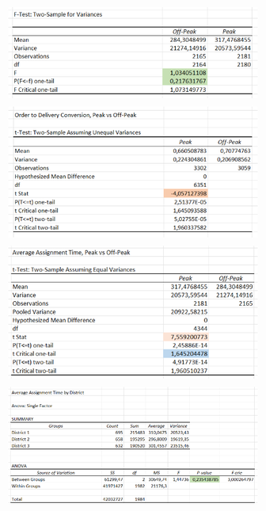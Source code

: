 ![F-Test for Variances](https://github.com/Melifarro19/Valeria-Dzhukich-Portfolio/blob/main/Case%20Study%203/Graphs/Visual-1.png)

![Order to Delivery Conversion](https://github.com/Melifarro19/Valeria-Dzhukich-Portfolio/blob/main/Case%20Study%203/Graphs/Visual-2.png)

![Average Assignment Time](https://github.com/Melifarro19/Valeria-Dzhukich-Portfolio/blob/main/Case%20Study%203/Graphs/Visual-3.png)

![Average Assignment Time by District](https://github.com/Melifarro19/Valeria-Dzhukich-Portfolio/blob/main/Case%20Study%203/Graphs/Visual-4.png)
